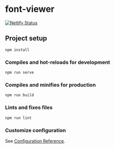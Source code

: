 # font-viewer

[![Netlify Status](https://api.netlify.com/api/v1/badges/f48b6458-8e04-45bd-b75a-a4b2e5927aec/deploy-status)](https://app.netlify.com/sites/godo-font/deploys)

## Project setup
```
npm install
```

### Compiles and hot-reloads for development
```
npm run serve
```

### Compiles and minifies for production
```
npm run build
```

### Lints and fixes files
```
npm run lint
```

### Customize configuration
See [Configuration Reference](https://cli.vuejs.org/config/).
